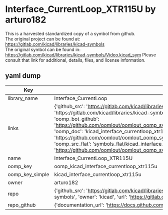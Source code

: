 # Interface_CurrentLoop_XTR115U by arturo182  
This is a harvested standardized copy of a symbol from github.  
The original project can be found at:  
https://gitlab.com/kicad/libraries/kicad-symbols  
The original symbol can be found in:
https://gitlab.com/kicad/libraries/kicad-symbols/Video.kicad_sym
Please consult that link for additional, details, files, and license information.  
## yaml dump  
| Key | Value |  
| --- | --- |  
| library_name | Interface_CurrentLoop |  
| links | {'github_src': 'https://gitlab.com/kicad/libraries/kicad-symbols/Video.kicad_sym', 'github_src_repo': 'https://gitlab.com/kicad/libraries/kicad-symbols', 'oomp_bot': 'kicad_interface_currentloop_xtr115u/working', 'oomp_bot_github': 'https://github.com/oomlout/oomlout_oomp_symbol_bot/tree/main/kicad_interface_currentloop_xtr115u/working', 'oomp_doc': 'kicad_interface_currentloop_xtr115u/working', 'oomp_doc_github': 'https://github.com/oomlout/oomlout_oomp_symbol_doc/tree/main/kicad_interface_currentloop_xtr115u/working', 'oomp_src_flat': 'symbols_flat/kicad_interface_currentloop_xtr115u/working', 'oomp_src_flat_github': 'https://github.com/oomlout/oomlout_oomp_symbol_src/tree/main/kicad_interface_currentloop_xtr115u/working'} |  
| name | Interface_CurrentLoop_XTR115U |  
| oomp_key | oomp_kicad_interface_currentloop_xtr115u |  
| oomp_key_simple | kicad_interface_currentloop_xtr115u |  
| owner | arturo182 |  
| repo | {'github_src': 'https://gitlab.com/kicad/libraries/kicad-symbols/Video.kicad_sym', 'name': 'libraries/kicad-symbols', 'owner': 'kicad', 'url': 'https://gitlab.com/kicad/libraries/kicad-symbols'} |  
| repo_github | {'documentation_url': 'https://docs.github.com/rest/repos/repos#get-a-repository', 'message': 'Not Found'} |  

